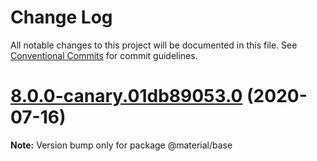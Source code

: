 # Change Log

All notable changes to this project will be documented in this file.
See [Conventional Commits](https://conventionalcommits.org) for commit guidelines.

# [8.0.0-canary.01db89053.0](https://github.com/material-components/material-components-web/compare/v7.0.0...v8.0.0-canary.01db89053.0) (2020-07-16)

**Note:** Version bump only for package @material/base
